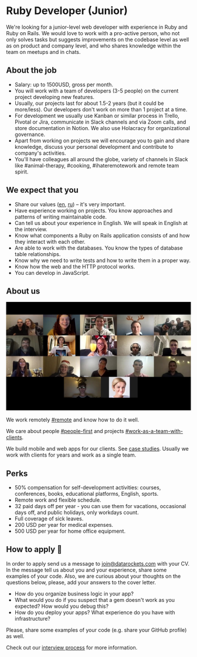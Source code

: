 # Ruby Developer (Junior)

We're looking for a junior-level web developer with experience in Ruby and Ruby on Rails. We would love to work with a pro-active person, who not only solves tasks but suggests improvements on the codebase level as well as on product and company level, and who shares knowledge within the team on meetups and in chats. 

## About the job

- Salary: up to 1500USD, gross per month.
- You will work with a team of developers (3-5 people) on the current project developing new features.
- Usually, our projects last for about 1.5-2 years (but it could be more/less). Our developers don't work on more than 1 project at a time.
- For development we usually use Kanban or similar process in Trello, Pivotal or Jira, communicate in Slack channels and via Zoom calls, and store documentation in Notion. We also use Holacracy for organizational governance.
- Apart from working on projects we will encourage you to gain and share knowledge, discuss your personal development and contribute to company's activities.
- You'll have colleagues all around the globe, variety of channels in Slack like #animal-therapy, #cooking, #ihateremotework and remote team spirit.

## We expect that you

- Share our values ([en](https://datarockets.com/blog/company/datarockets-codex-core-values/), [ru](https://docs.google.com/document/d/1DojRoGnl-J0Ku0B9tjK_-HUMbKQDPoueoYr645dYA-4/edit)) – it's very important.
- Have experience working on projects. You know approaches and patterns of writing maintainable code.
- Can tell us about your experience in English. We will speak in English at the interview.
- Know what components a Ruby on Rails application consists of and how they interact with each other.
- Are able to work with the databases. You know the types of database table relationships.
- Know why we need to write tests and how to write them in a proper way.
- Know how the web and the HTTP protocol works.
- You can develop in JavaScript.


## About us

[![datarockets team](https://github.com/datarockets/career/blob/master/images/photo%20from%20New%20Year%20party.3.jpg)](https://www.instagram.com/datarockets/)

We work remotely [#remote](https://github.com/datarockets/career#remote) and know how to do it well.

We care about people [#people-first](https://github.com/datarockets/career#people-first) and projects [#work-as-a-team-with-clients](https://github.com/datarockets/career#work-as-a-team-with-clients).

We build mobile and web apps for our clients. See [case studies](https://datarockets.com/case-studies/). Usually we work with clients for years and work as a single team.

## Perks

- 50% compensation for self-development activities: courses, conferences, books, educational platforms, English, sports.
- Remote work and flexible schedule.
- 32 paid days off per year - you can use them for vacations, occasional days off, and public holidays, only workdays count.
- Full coverage of sick leaves.
- 200 USD per year for medical expenses.
- 500 USD per year for home office equipment.

## How to apply 💌

In order to apply send us a message to [join@datarockets.com](mailto:join@datarockets.com) with your CV. In the message tell us about you and your experience, share some examples of your code. Also, we are curious about your thoughts on the questions below, please, add your answers to the cover letter. 

- How do you organize business logic in your app?
- What would you do if you suspect that a gem doesn't work as you expected? How would you debug this?
- How do you deploy your apps? What experience do you have with infrastructure?

Please, share some examples of your code (e.g. share your GitHub profile) as well. 

Check out our [interview process](https://github.com/datarockets/career#interview-process) for more information.
